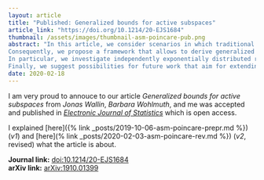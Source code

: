 ```yaml
---
layout: article
title: "Published: Generalized bounds for active subspaces"
article_link: "https://doi.org/10.1214/20-EJS1684"
thumbnail: /assets/images/thumbnail-asm-poincare-pub.png
abstract: "In this article, we consider scenarios in which traditional estimates for the active subspace method based on probabilistic Poincaré inequalities are not valid due to unbounded Poincaré constants.
Consequently, we propose a framework that allows to derive generalized estimates in the sense that it enables to control the trade-off between the size of the Poincaré constant and a weaker order of the final error bound.
In particular, we investigate independently exponentially distributed random variables in dimension two or larger and give explicit expressions for corresponding Poincaré constants showing their dependence on the dimension of the problem.
Finally, we suggest possibilities for future work that aim for extending the class of distributions applicable to the active subspace method as we regard this as an opportunity to enlarge its usability."
date: 2020-02-18
---
```


I am very proud to annouce to our article _Generalized bounds for active subspaces_ from _Jonas Wallin_, _Barbara Wohlmuth_, and me was accepted and published in [_Electronic Journal of Statistics_](https://projecteuclid.org/euclid.ejs) which is open access.

I explained [here]({% link _posts/2019-10-06-asm-poincare-prepr.md %}) (_v1_) and [here](% link _posts/2020-02-03-asm-poincare-rev.md %}) (_v2_, revised) what the article is about.

**Journal link:** [doi:10.1214/20-EJS1684](https://doi.org/10.1214/20-EJS1684)  
**arXiv link:** [arXiv:1910.01399](https://arxiv.org/abs/1910.01399)
